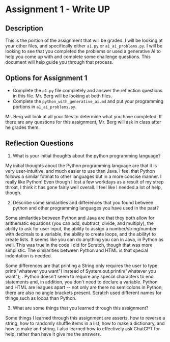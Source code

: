 # Assignment 1 - Write UP

## Description
This is the portion of the assignment that will be graded.  I will be looking at your other files, and specifically either `a1.py` or `a1_ai_problems.py`.  I will be looking to see that you completed the problems or used a generative AI to help you come up with and complete some challenge questions.  This document will help guide you through that process.

## Options for Assignment 1
- Complete the `a1.py` file completely and answer the reflection questions in this file.  Mr. Berg will be looking at both files.
- Complete the `python_with_generative_ai.md` and put your programming portions in `a1_ai_problems.py`.

Mr. Berg will look at all your files to determine what you have completed.  If there are any questions for this assignment, Mr. Berg will ask in class after he grades them.


## Reflection Questions

1. What is your initial thoughts about the python programming language?

My initial thoughts about the Python programming language are that it is very user-intuitive, and much easier to use than Java. I feel that Python follows a similar fotmat to other languages but in a more concise manner. I really like Python! Even though I lost a few workdays as a result of my strep throat, I think it has gone fairly well overall. I feel like I needed a lot of help, though. 


2. Describe some similarities and differences that you found between python and other programming languages you have used in the past?

Some similarities between Python and Java are that they both allow for arithematic equations (you can add, subtract, divide, and multiply), the ability to ask for user input, the ability to assign a number/string/number with decimals to a variable, the ability to create loops, and the abilityt to create lists. It seems like you can do anything you can in Java, in Python as well. This was true in the code I did for Scratch, though that was more simplistic. The similarities between Python and HTML is that special indentation is needed. 

Some differences are that printing a String only requires the user to type print("whatever you want") instead of System.out.println("whatever you want"); . Python doesn't seem to require any special characters to end statements and, in addition, you don't need to declare a variable. Python and HTML are leagues apart -- not only are there no semicolons in Python, there are also no angle brackets present. Scratch used different names for things such as loops than Python. 


3. What are some things that you learned through this assignment?

Some things I learned through this assignment are asserts, how to reverse a string, how to randomly shuffle items in a list, how to make a dictionary, and how to make an f string. I also learned how to effectively ask ChatGPT for help, rather than have it give me the answers. 